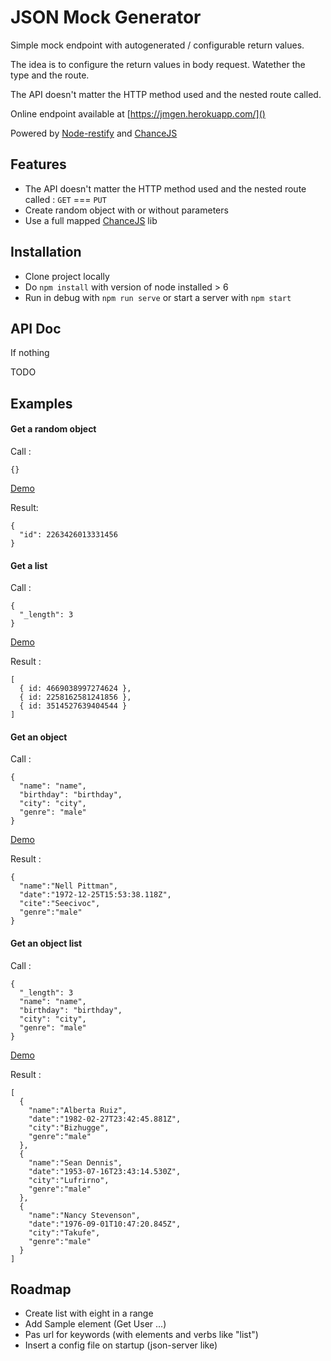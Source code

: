 # JSON Mock Generator

Simple mock endpoint with autogenerated / configurable return values.

The idea is to configure the return values in body request. Watether the type and the route.

The API doesn't matter the HTTP method used and the nested route called.

Online endpoint available at [https://jmgen.herokuapp.com/]()

Powered by [Node-restify](https://github.com/restify/node-restify) and [ChanceJS](https://github.com/chancejs/chancejs)

## Features

- The API doesn't matter the HTTP method used and the nested route called :
  `GET` === `PUT`
- Create random object with or without parameters
- Use a full mapped [ChanceJS](https://github.com/chancejs/chancejs) lib

## Installation

- Clone project locally
- Do `npm install` with version of node installed > 6
- Run in debug with `npm run serve` or start a server with `npm start`

## API Doc

If nothing

TODO

## Examples

#### Get a random object

Call :

```{}```

[Demo](https://jmgen.herokuapp.com/)

Result:

```
{
  "id": 2263426013331456
}
```

#### Get a list

Call :

```
{
  "_length": 3
}
```

[Demo](https://jmgen.herokuapp.com/?_length=3)

Result :

```
[
  { id: 4669038997274624 },
  { id: 2258162581241856 },
  { id: 3514527639404544 }
]
```

#### Get an object

Call :

```
{
  "name": "name",
  "birthday": "birthday",
  "city": "city",
  "genre": "male"
}
```

[Demo](https://jmgen.herokuapp.com/?name=name&date=birthday&cite=city&genre=male)

Result :

```
{
  "name":"Nell Pittman",
  "date":"1972-12-25T15:53:38.118Z",
  "cite":"Seecivoc",
  "genre":"male"
}
```

#### Get an object list

Call :

```
{
  "_length": 3
  "name": "name",
  "birthday": "birthday",
  "city": "city",
  "genre": "male"
}
```

[Demo](https://jmgen.herokuapp.com/?_length=3&name=name&date=birthday&city=city&genre=male)


Result :

```
[
  {
    "name":"Alberta Ruiz",
    "date":"1982-02-27T23:42:45.881Z",
    "city":"Bizhugge",
    "genre":"male"
  },
  {
    "name":"Sean Dennis",
    "date":"1953-07-16T23:43:14.530Z",
    "city":"Lufrirno",
    "genre":"male"
  },
  {
    "name":"Nancy Stevenson",
    "date":"1976-09-01T10:47:20.845Z",
    "city":"Takufe",
    "genre":"male"
  }
]
```



## Roadmap

- Create list with eight in a range
- Add Sample element (Get User ...)
- Pas url for keywords (with elements and verbs like "list")
- Insert a config file on startup (json-server like)